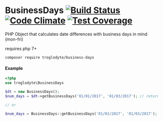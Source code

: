 BusinessDays [![Build Status](https://travis-ci.org/troglodyte/business-days.svg?branch=master)](https://travis-ci.org/troglodyte/BusinessDays) [![Code Climate](https://codeclimate.com/github/troglodyte/BusinessDays/badges/gpa.svg)](https://codeclimate.com/github/troglodyte/BusinessDays) [![Test Coverage](https://codeclimate.com/github/troglodyte/BusinessDays/badges/coverage.svg)](https://codeclimate.com/github/troglodyte/BusinessDays/coverage)
============

PHP Object that calculates date differences with business days in mind (mon-fri)

requires php 7+

```composer require troglodyte/business-days```

#### Example


```php
<?php
use troglodyte\BusinessDays

$dt = new BusinessDays();
$num_days = $dt->getBusinessDays('01/01/2017', '01/03/2017'); // returns (int) 2

// or

$num_days = BusinessDays::getBusinessDays('01/01/2017', '01/03/2017'); // returns (int) 2

```
